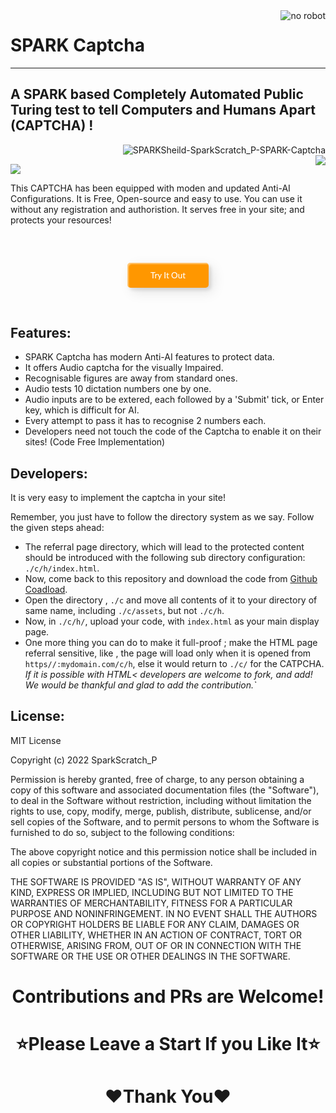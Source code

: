 <img src="https://raw.githubusercontent.com/SparkScratch-P/SPARK-Captcha/776fe275e803e633a875a4ed34acd445f96cdf1f/sphere-smile-bioman-avatar-1-red-a72cf4bd00d82ecfb8a05d2dec09fdd2.svg" align="right" alt="no robot">

# SPARK Captcha

---
## A SPARK based Completely Automated Public Turing test to tell Computers and Humans Apart (CAPTCHA) !


 
 <a href="https://github.com/SparkScratch-P/SPARK-Captcha">
 <img align="right" src="https://img.shields.io/github/stars/SparkScratch-P/SPARK-Captcha?style=social" alt="SPARKSheild-SparkScratch_P-SPARK-Captcha"><br><img align="right" src="https://img.shields.io/github/forks/SparkScratch-P/SPARK-Captcha?style=social"></a>
 
<a href="https://github.com/SparkScratch-P/SPARK-Captcha"><img src="https://img.shields.io/badge/--181717?style=for-the-badge&logo=GitHub&logoColor=white" onmouseover="this.src='https://img.shields.io/badge/SparkScratch_P-SPARK_Captcha-181717?style=for-the-badge&logo=GitHub&logoColor=white';" onmouseout="this.src='https://img.shields.io/badge/--181717?style=for-the-badge&logo=GitHub&logoColor=white';" /></a>

 This CAPTCHA has been equipped with moden and updated Anti-AI Configurations. It is Free, Open-source and easy to use. You can use it without any registration and authoristion. It serves free in your site; and protects your resources!
 

<style>

 .frame {
  width: 90%;
  margin: 40px auto;
  text-align: center;
}
 button {
  margin: 20px;
}
.custom-btn {
  width: 130px;
  height: 40px;
  color: #fff;
  border-radius: 5px;
  padding: 10px 25px;
  font-family: 'Lato', sans-serif;
  font-weight: 500;
  background: transparent;
  cursor: pointer;
  transition: all 0.3s ease;
  position: relative;
  display: inline-block;
   box-shadow:inset 2px 2px 2px 0px rgba(255,255,255,.5),
   7px 7px 20px 0px rgba(0,0,0,.1),
   4px 4px 5px 0px rgba(0,0,0,.1);
  outline: none;
}

/* 14 */
.btn-14 {
  background: rgb(255,151,0);
  border: none;
  z-index: 1;
}
.btn-14:after {
  position: absolute;
  content: "";
  width: 100%;
  height: 0;
  top: 0;
  left: 0;
  z-index: -1;
  border-radius: 5px;
  background-color: #eaf818;
  background-image: linear-gradient(315deg, #eaf818 0%, #f6fc9c 74%);
   box-shadow:inset 2px 2px 2px 0px rgba(255,255,255,.5);
   7px 7px 20px 0px rgba(0,0,0,.1),
   4px 4px 5px 0px rgba(0,0,0,.1);
  transition: all 0.3s ease;
}
.btn-14:hover {
  color: #000;
}
.btn-14:hover:after {
  top: auto;
  bottom: 0;
  height: 100%;
}
.btn-14:active {
  top: 2px;
}

 </style>

 <div class="frame">
 <button class="custom-btn btn-14">Try It Out</button>
 </div>
 
## Features:
 
 - SPARK Captcha has modern Anti-AI features to protect data.
 - It offers Audio captcha for the visually Impaired.
 - Recognisable figures are away from standard ones.
 - Audio tests 10 dictation numbers one by one.
 - Audio inputs are to be extered, each followed by a 'Submit' tick, or Enter key, which is difficult for AI.
 - Every attempt to pass it has to recognise 2 numbers each.
 - Developers need not touch the code of the Captcha to enable it on their sites! (Code Free Implementation)

## Developers:

 It is very easy to implement the captcha in your site!
 
 Remember, you just have to follow the directory system as we say. Follow the given steps ahead:
 
 - The referral page directory, which will lead to the protected content should be introduced with the following sub directory configuration: `./c/h/index.html`.
 - Now, come back to this repository and download the code from [Github Coadload](https://codeload.github.com/SparkScratch-P/SPARK-Captcha/zip/refs/heads/main).
 - Open the directory , `./c` and move all contents of it to your directory of same name, including `./c/assets`, but not `./c/h`. 
 - Now, in `./c/h/`, upload your code, with `index.html` as your main display page.
 - One more thing you can do to make it full-proof ; make the HTML page referral sensitive, like , the page will load only when it is opened from `https//:mydomain.com/c/h`, else it would return to `./c/` for the CATPCHA. *If it is possible with HTML< developers are welcome to fork, and add! We would be thankful and glad to add the contribution.`*

## License:


MIT License

Copyright (c) 2022 SparkScratch_P

Permission is hereby granted, free of charge, to any person obtaining a copy
of this software and associated documentation files (the "Software"), to deal
in the Software without restriction, including without limitation the rights
to use, copy, modify, merge, publish, distribute, sublicense, and/or sell
copies of the Software, and to permit persons to whom the Software is
furnished to do so, subject to the following conditions:

The above copyright notice and this permission notice shall be included in all
copies or substantial portions of the Software.

THE SOFTWARE IS PROVIDED "AS IS", WITHOUT WARRANTY OF ANY KIND, EXPRESS OR
IMPLIED, INCLUDING BUT NOT LIMITED TO THE WARRANTIES OF MERCHANTABILITY,
FITNESS FOR A PARTICULAR PURPOSE AND NONINFRINGEMENT. IN NO EVENT SHALL THE
AUTHORS OR COPYRIGHT HOLDERS BE LIABLE FOR ANY CLAIM, DAMAGES OR OTHER
LIABILITY, WHETHER IN AN ACTION OF CONTRACT, TORT OR OTHERWISE, ARISING FROM,
OUT OF OR IN CONNECTION WITH THE SOFTWARE OR THE USE OR OTHER DEALINGS IN THE
SOFTWARE.

<h1 align="center"> Contributions and PRs are Welcome! </h1>
<h1 align="center"> ⭐Please Leave a Start If you Like It⭐ </h1>
<h1 align="center"> ❤️Thank You❤️ </h1>

